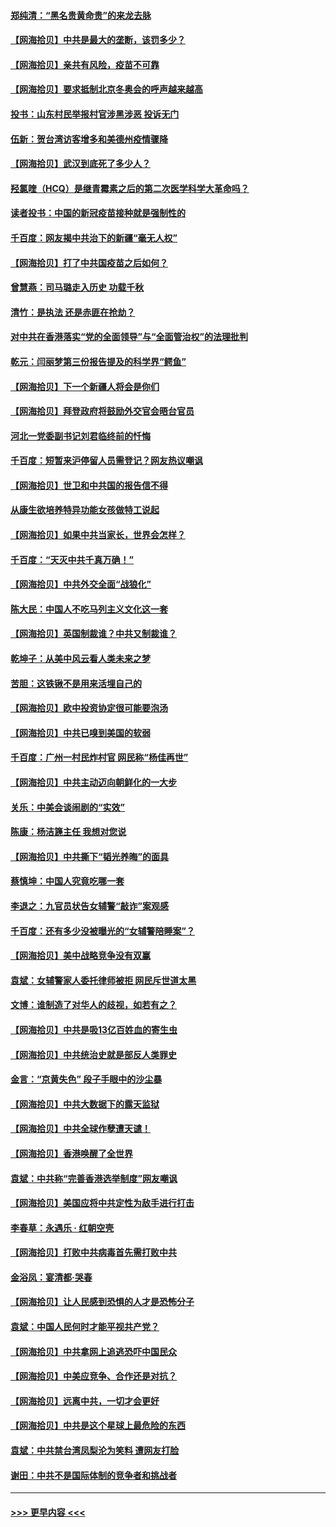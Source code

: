 #### [郑纯清：“黑名贵黄命贵”的来龙去脉](../pages/nsc993/n12875589.md?t=04131301) 
#### [【网海拾贝】中共是最大的垄断，该罚多少？](../pages/nsc993/n12874006.md?t=04131301) 
#### [【网海拾贝】亲共有风险，疫苗不可靠](../pages/nsc993/n12872224.md?t=04131301) 
#### [【网海拾贝】要求抵制北京冬奥会的呼声越来越高](../pages/nsc993/n12868962.md?t=04131301) 
#### [投书：山东村民举报村官涉黑涉恶 投诉无门](../pages/nsc993/n12869726.md?t=04131301) 
#### [伍新：贺台湾访客增多和美德州疫情骤降](../pages/nsc993/n12865651.md?t=04131301) 
#### [【网海拾贝】武汉到底死了多少人？](../pages/nsc993/n12863707.md?t=04131301) 
#### [羟氯喹（HCQ）是继青霉素之后的第二次医学科学大革命吗？](../pages/nsc993/n12638564.md?t=04131301) 
#### [读者投书：中国的新冠疫苗接种就是强制性的](../pages/nsc993/n12859932.md?t=04131301) 
#### [千百度：网友揭中共治下的新疆“毫无人权”](../pages/nsc993/n12858385.md?t=04131301) 
#### [【网海拾贝】打了中共国疫苗之后如何？](../pages/nsc993/n12857866.md?t=04131301) 
#### [曾慧燕：司马璐走入历史 功载千秋](../pages/nsc993/n12856996.md?t=04131301) 
#### [清竹：是执法 还是赤匪在抢劫？](../pages/nsc993/n12856952.md?t=04131301) 
#### [对中共在香港落实“党的全面领导”与“全面管治权”的法理批判](../pages/nsc993/n12856929.md?t=04131301) 
#### [乾元：闫丽梦第三份报告提及的科学界“鳄鱼”](../pages/nsc993/n12855985.md?t=04131301) 
#### [【网海拾贝】下一个新疆人将会是你们](../pages/nsc993/n12855864.md?t=04131301) 
#### [【网海拾贝】拜登政府将鼓励外交官会晤台官员](../pages/nsc993/n12853615.md?t=04131301) 
#### [河北一党委副书记刘君临终前的忏悔](../pages/nsc993/n12849420.md?t=04131301) 
#### [千百度：短暂来沪停留人员需登记？网友热议嘲讽](../pages/nsc993/n12853497.md?t=04131301) 
#### [【网海拾贝】世卫和中共国的报告信不得](../pages/nsc993/n12850902.md?t=04131301) 
#### [从康生欲培养特异功能女孩做特工说起](../pages/nsc993/n12849289.md?t=04131301) 
#### [【网海拾贝】如果中共当家长，世界会怎样？](../pages/nsc993/n12848436.md?t=04131301) 
#### [千百度：“天灭中共千真万确！”](../pages/nsc993/n12845659.md?t=04131301) 
#### [【网海拾贝】中共外交全面“战狼化”](../pages/nsc993/n12845607.md?t=04131301) 
#### [陈大民：中国人不吃马列主义文化这一套](../pages/nsc993/n12842496.md?t=04131301) 
#### [【网海拾贝】英国制裁谁？中共又制裁谁？](../pages/nsc993/n12840909.md?t=04131301) 
#### [乾坤子：从美中风云看人类未来之梦](../pages/nsc993/n12840590.md?t=04131301) 
#### [苦胆：这铁锹不是用来活埋自己的](../pages/nsc993/n12839512.md?t=04131301) 
#### [【网海拾贝】欧中投资协定很可能要泡汤](../pages/nsc993/n12835122.md?t=04131301) 
#### [【网海拾贝】中共已嗅到美国的软弱](../pages/nsc993/n12832411.md?t=04131301) 
#### [千百度：广州一村民炸村官 网民称“杨佳再世”](../pages/nsc993/n12832380.md?t=04131301) 
#### [【网海拾贝】中共主动迈向朝鲜化的一大步](../pages/nsc993/n12829887.md?t=04131301) 
#### [关乐：中美会谈闹剧的“实效”](../pages/nsc993/n12826698.md?t=04131301) 
#### [陈康：杨洁篪主任  我想对您说](../pages/nsc993/n12826609.md?t=04131301) 
#### [【网海拾贝】中共撕下“韬光养晦”的面具](../pages/nsc993/n12826459.md?t=04131301) 
#### [蔡慎坤：中国人究竟吃哪一套](../pages/nsc993/n12826010.md?t=04131301) 
#### [李退之：九官员状告女辅警“敲诈”案观感](../pages/nsc993/n12823984.md?t=04131301) 
#### [千百度：还有多少没被曝光的“女辅警陪睡案”？](../pages/nsc993/n12822136.md?t=04131301) 
#### [【网海拾贝】美中战略竞争没有双赢](../pages/nsc993/n12822105.md?t=04131301) 
#### [袁斌：女辅警家人委托律师被拒 网民斥世道太黑](../pages/nsc993/n12822004.md?t=04131301) 
#### [文博：谁制造了对华人的歧视，如若有之？](../pages/nsc993/n12821635.md?t=04131301) 
#### [【网海拾贝】中共是吸13亿百姓血的寄生虫](../pages/nsc993/n12819191.md?t=04131301) 
#### [【网海拾贝】中共统治史就是部反人类罪史](../pages/nsc993/n12816738.md?t=04131301) 
#### [金言：“京黄失色” 段子手眼中的沙尘暴](../pages/nsc993/n12815700.md?t=04131301) 
#### [【网海拾贝】中共大数据下的露天监狱](../pages/nsc993/n12811075.md?t=04131301) 
#### [【网海拾贝】中共全球作孽遭天谴！](../pages/nsc993/n12810258.md?t=04131301) 
#### [【网海拾贝】香港唤醒了全世界](../pages/nsc993/n12809100.md?t=04131301) 
#### [袁斌：中共称“完善香港选举制度”网友嘲讽](../pages/nsc993/n12808994.md?t=04131301) 
#### [【网海拾贝】美国应将中共定性为敌手进行打击](../pages/nsc993/n12806870.md?t=04131301) 
#### [李春草：永遇乐 · 红朝空壳](../pages/nsc993/n12805365.md?t=04131301) 
#### [【网海拾贝】打败中共病毒首先需打败中共](../pages/nsc993/n12803930.md?t=04131301) 
#### [金浴凤：宴清都‧哭春](../pages/nsc993/n12801601.md?t=04131301) 
#### [【网海拾贝】让人民感到恐惧的人才是恐怖分子](../pages/nsc993/n12799347.md?t=04131301) 
#### [袁斌：中国人民何时才能平视共产党？](../pages/nsc993/n12799306.md?t=04131301) 
#### [【网海拾贝】中共拿网上追逃恐吓中国民众](../pages/nsc993/n12796905.md?t=04131301) 
#### [【网海拾贝】中美应竞争、合作还是对抗？](../pages/nsc993/n12794675.md?t=04131301) 
#### [【网海拾贝】远离中共，一切才会更好](../pages/nsc993/n12793572.md?t=04131301) 
#### [【网海拾贝】中共是这个星球上最危险的东西](../pages/nsc993/n12791400.md?t=04131301) 
#### [袁斌：中共禁台湾凤梨沦为笑料 遭网友打脸](../pages/nsc993/n12791335.md?t=04131301) 
#### [谢田：中共不是国际体制的竞争者和挑战者](../pages/nsc993/n12791212.md?t=04131301) 

----
#### [ >>> 更早内容 <<< ](../indexes/nsc993-earlier.md)
